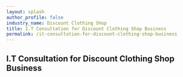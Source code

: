 ```yaml
---
layout: splash 
author_profile: false 
industry_name: Discount Clothing Shop
title: I.T Consultation for Discount Clothing Shop Business
permalink: /it-consultation-for-discount-clothing-shop-business
---
```


## I.T Consultation for Discount Clothing Shop Business